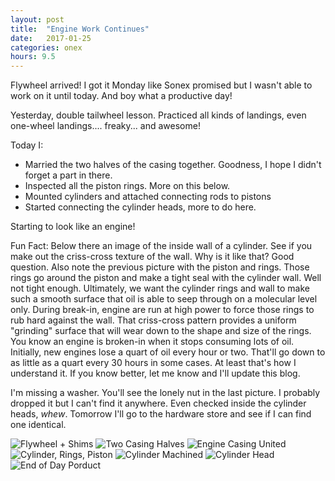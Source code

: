 ```yaml
---
layout: post
title:  "Engine Work Continues"
date:   2017-01-25 
categories: onex
hours: 9.5
---
```


Flywheel arrived! I got it Monday like Sonex promised but I wasn't able to work on it until today.  And boy what a productive day!

Yesterday, double tailwheel lesson.  Practiced all kinds of landings, even one-wheel landings.... freaky... and awesome!

Today I: 

* Married the two halves of the casing together.  Goodness, I hope I didn't forget a part in there.
* Inspected all the piston rings.  More on this below.
* Mounted cylinders and attached connecting rods to pistons
* Started connecting the cylinder heads, more to do here.

Starting to look like an engine!

Fun Fact:  Below there an image of the inside wall of a cylinder.  See if you make out the criss-cross texture of the wall.  Why is it like that?  Good question.  Also note the previous picture with the piston and rings.  Those rings go around the piston and make a tight seal with the cylinder wall. Well not tight enough. Ultimately, we want the cylinder rings and wall to make such a smooth surface that oil is able to seep through on a molecular level only.  During break-in, engine are run at high power to force those rings to rub hard against the wall.  That criss-cross pattern provides a uniform "grinding" surface that will wear down to the shape and size of the rings.  You know an engine is broken-in when it stops consuming lots of oil.  Initially, new engines lose a quart of oil every hour or two.  That'll go down to as little as a quart every 30 hours in some cases.  At least that's how I understand it.  If you know better, let me know and I'll update this blog.       

I'm missing a washer.  You'll see the lonely nut in the last picture.  I probably dropped it but I can't find it anywhere.  Even checked inside the cylinder heads, *whew*.  Tomorrow I'll go to the hardware store and see if I can find one identical. 

![Flywheel + Shims ](/onex/img/2017-01-25/1.jpg)
![Two Casing Halves](/onex/img/2017-01-25/2.jpg)
![Engine Casing United](/onex/img/2017-01-25/3.jpg)
![Cylinder, Rings, Piston](/onex/img/2017-01-25/4.jpg)
![Cylinder Machined](/onex/img/2017-01-25/5.jpg)
![Cylinder Head](/onex/img/2017-01-25/6.jpg)
![End of Day Porduct](/onex/img/2017-01-25/7.jpg)
